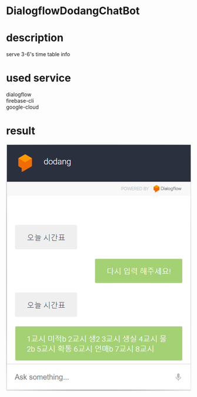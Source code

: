 DialogflowDodangChatBot
=========================
# description
serve 3-6's time table info
# used service
dialogflow    
firebase-cli    
google-cloud
# result 
![img](./result.png)
